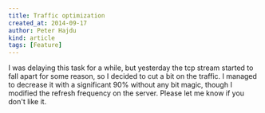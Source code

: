 ```yaml
---
title: Traffic optimization
created_at: 2014-09-17
author: Peter Hajdu
kind: article
tags: [Feature]
---
```


I was delaying this task for a while, but yesterday the tcp stream started to fall apart for some
reason, so I decided to cut a bit on the traffic. I managed to decrease it with a significant 90%
without any bit magic, though I modified the refresh frequency on the server. Please let me know if
you don't like it.

